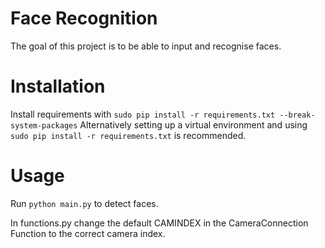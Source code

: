 # Face Recognition

The goal of this project is to be able to input and recognise faces.

# Installation

Install requirements with 
`sudo pip install -r requirements.txt --break-system-packages`
Alternatively setting up a virtual environment and using `sudo pip install -r requirements.txt` is recommended.

# Usage

Run `python main.py` to detect faces.

In functions.py change the default CAMINDEX in the CameraConnection Function to the correct camera index.
